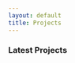```yaml
---
layout: default
title: Projects
---
```

### Latest Projects

<!--  <div class="projects row">
   {% include project_tags.html %}

   {% for project in site.data.projects %}
   <div class="project-item col-md-4 col-sm-6 col-xs-12" data-tags='{{ project.tags | jsonify | downcase }}'>
       <div class="well project-outer">
           <div class="project-inner">
               <a href="/assets/images/{{ project.image }}" class="thickbox">
               <div class="project-img bordered" style="background-image: url('/assets/images/{{ project.image }}');"></div>
               </a>
               {% if project.url %} <a href="{{ project.url }}"> {% endif %}
               <h3 class="project-headlines">{{ project.name }}</h3>
               {% if project.url %} </a> {% endif %}
               <div class="project-content">
                   <div class="tag-holder">
                   {% if project.tags %} 
                       {% for j in project.tags %}
                       <span class="label tags tag-filter" data-tag="{{ j | downcase }}">{{ j }}</span>
                       {% endfor %}
                   {% endif %}
                   </div>
                   
               </div>
               <div class="project-footer"> 
                   {% if project.url %} 
                   <a href="{{ project.url }}" class="btn btn-info btn-raised btn-sm project-link">View</a>
                   {% endif %}
                   <span class="project-timeline">{{ project.date }}</span>
               </div>
           </div>
       </div>
       </div>
   {% endfor %}
</div> -->


